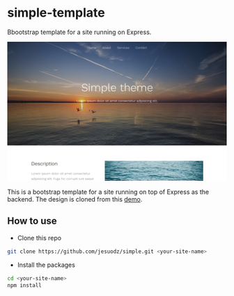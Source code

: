# simple-template

Bbootstrap template for a site running on Express.

![screenshot](https://raw.githubusercontent.com/jesuodz/simple/gh-pages/images/screenshot.PNG)

This is a bootstrap template for a site running on top of Express as the backend. The design is cloned from this [demo](http://www.free-css.com/free-css-templates/page218/simple).

## How to use

- Clone this repo
```bash
git clone https://github.com/jesuodz/simple.git <your-site-name>
```
- Install the packages
```bash
cd <your-site-name>
npm install
```

